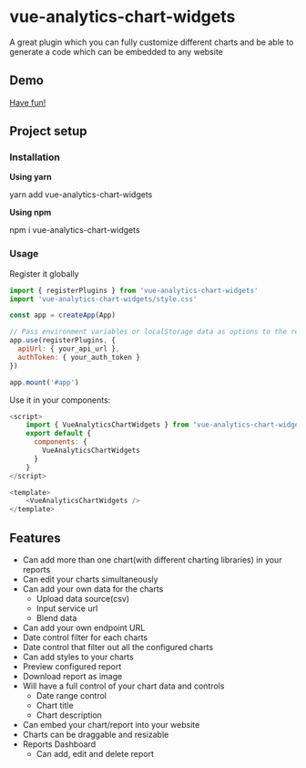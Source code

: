 # vue-analytics-chart-widgets

A great plugin which you can fully customize different charts and be able to generate a code which can be embedded to any website

## Demo

[Have fun!](https://analytics-chart-widgets-dashboard.vercel.app)

## Project setup

### Installation

**Using yarn**

yarn add vue-analytics-chart-widgets

**Using npm**

npm i vue-analytics-chart-widgets

### Usage

Register it globally

```js
import { registerPlugins } from 'vue-analytics-chart-widgets'
import 'vue-analytics-chart-widgets/style.css'

const app = createApp(App)

// Pass environment variables or localStorage data as options to the registerPlugins function
app.use(registerPlugins, {
  apiUrl: { your_api_url },
  authToken: { your_auth_token }
})

app.mount('#app')
```

Use it in your components:

```js
<script>
    import { VueAnalyticsChartWidgets } from "vue-analytics-chart-widgets";
    export default {
      components: {
        VueAnalyticsChartWidgets
      }
    }
</script>

<template>
    <VueAnalyticsChartWidgets />
</template>
```

## Features

- Can add more than one chart(with different charting libraries) in your reports
- Can edit your charts simultaneously
- Can add your own data for the charts
  - Upload data source(csv)
  - Input service url
  - Blend data
- Can add your own endpoint URL
- Date control filter for each charts
- Date control that filter out all the configured charts
- Can add styles to your charts
- Preview configured report
- Download report as image
- Will have a full control of your chart data and controls
  - Date range control
  - Chart title
  - Chart description
- Can embed your chart/report into your website
- Charts can be draggable and resizable
- Reports Dashboard
  - Can add, edit and delete report
